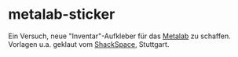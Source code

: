 metalab-sticker
===============

Ein Versuch, neue "Inventar"-Aufkleber für das [Metalab](www.metalab.at) zu schaffen. Vorlagen u.a. geklaut vom [ShackSpace](www.shackspace.de), Stuttgart.